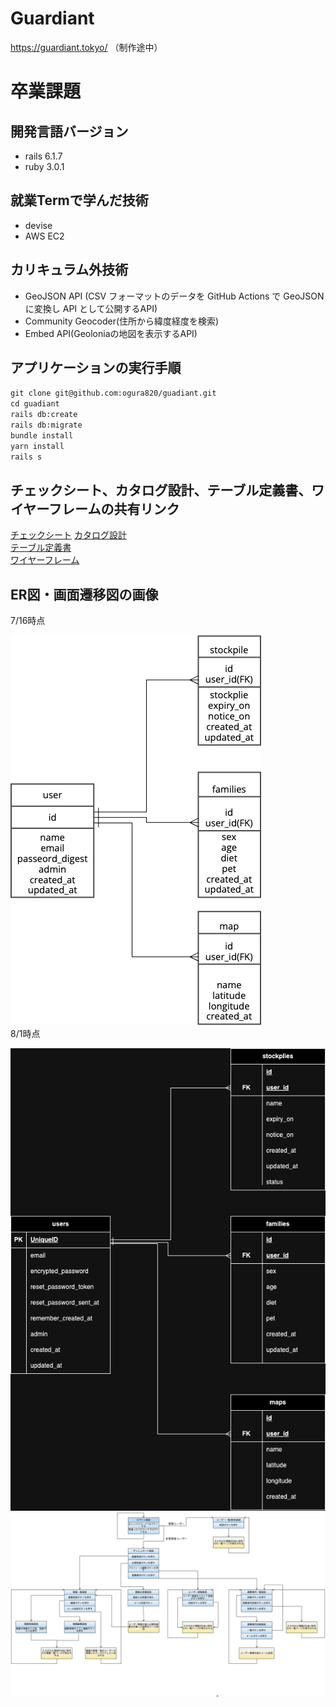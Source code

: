 # Guardiant
https://guardiant.tokyo/
（制作途中）

# 卒業課題
## 開発言語バージョン
 - rails 6.1.7
 - ruby 3.0.1

## 就業Termで学んだ技術
 - devise
 - AWS EC2

## カリキュラム外技術
 - GeoJSON API (CSV フォーマットのデータを GitHub Actions で GeoJSON に変換し API として公開するAPI)
 - Community Geocoder(住所から緯度経度を検索)
 - Embed API(Geoloniaの地図を表示するAPI)

 ## アプリケーションの実行手順
  `git clone git@github.com:ogura820/guadiant.git`  
  `cd guadiant`  
  `rails db:create`  
  `rails db:migrate`   
  `bundle install`  
  `yarn install`  
  `rails s`  

## チェックシート、カタログ設計、テーブル定義書、ワイヤーフレームの共有リンク
  [チェックシート](https://docs.google.com/spreadsheets/d/1H91Bz-mZM60--Tnp-9YRwAM2L4hyuuqdyd0sG46FNa8/edit#gid=1704578196)
  [カタログ設計](https://docs.google.com/spreadsheets/d/1H91Bz-mZM60--Tnp-9YRwAM2L4hyuuqdyd0sG46FNa8/edit?usp=sharing)  
  [テーブル定義書](https://docs.google.com/spreadsheets/d/1H91Bz-mZM60--Tnp-9YRwAM2L4hyuuqdyd0sG46FNa8/edit?usp=sharing)  
  [ワイヤーフレーム](https://cacoo.com/diagrams/8LEMFC6PxzdiIDpp/DC8E6)

##  ER図・画面遷移図の画像
  7/16時点

  ![ER図](app/assets/images/README/ER.png)  
  8/1時点
  
  ![ER図](app/assets/images/README/erver2.png)  
  ![画面遷移図](app/assets/images/README/view.png)

